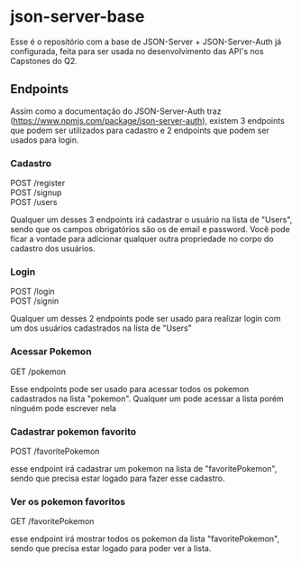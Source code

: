 # json-server-base

Esse é o repositório com a base de JSON-Server + JSON-Server-Auth já configurada, feita para ser usada no desenvolvimento das API's nos Capstones do Q2.

## Endpoints

Assim como a documentação do JSON-Server-Auth traz (https://www.npmjs.com/package/json-server-auth), existem 3 endpoints que podem ser utilizados para cadastro e 2 endpoints que podem ser usados para login.

### Cadastro

POST /register <br/>
POST /signup <br/>
POST /users

Qualquer um desses 3 endpoints irá cadastrar o usuário na lista de "Users", sendo que os campos obrigatórios são os de email e password.
Você pode ficar a vontade para adicionar qualquer outra propriedade no corpo do cadastro dos usuários.

### Login

POST /login <br/>
POST /signin

Qualquer um desses 2 endpoints pode ser usado para realizar login com um dos usuários cadastrados na lista de "Users"

### Acessar Pokemon

GET /pokemon

Esse endpoints pode ser usado para acessar todos os pokemon cadastrados na lista "pokemon". Qualquer um pode acessar a lista porém ninguém pode escrever nela

### Cadastrar pokemon favorito

POST /favoritePokemon

esse endpoint irá cadastrar um pokemon na lista de "favoritePokemon", sendo que precisa estar logado para fazer esse cadastro.

### Ver os pokemon favoritos

GET /favoritePokemon

esse endpoint irá mostrar todos os pokemon da lista "favoritePokemon", sendo que precisa estar logado para poder ver a lista.
